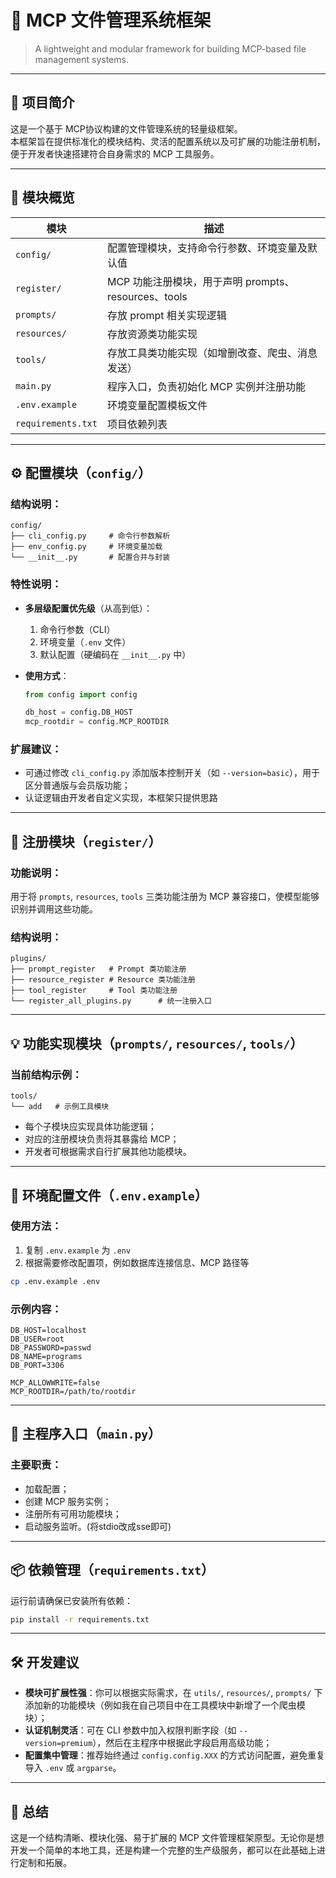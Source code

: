 # 🧩 MCP 文件管理系统框架

> A lightweight and modular framework for building MCP-based file management systems.

---

## 📌 项目简介

这是一个基于 MCP协议构建的文件管理系统的轻量级框架。  
本框架旨在提供标准化的模块结构、灵活的配置系统以及可扩展的功能注册机制，便于开发者快速搭建符合自身需求的 MCP 工具服务。

---

## 🧱 模块概览

| 模块 | 描述 |
|------|------|
| `config/` | 配置管理模块，支持命令行参数、环境变量及默认值 |
| `register/` | MCP 功能注册模块，用于声明 prompts、resources、tools |
| `prompts/` | 存放 prompt 相关实现逻辑 |
| `resources/` | 存放资源类功能实现 |
| `tools/` | 存放工具类功能实现（如增删改查、爬虫、消息发送） |
| `main.py` | 程序入口，负责初始化 MCP 实例并注册功能 |
| `.env.example` | 环境变量配置模板文件 |
| `requirements.txt` | 项目依赖列表 |

---

## ⚙️ 配置模块（`config/`）

### 结构说明：

```
config/
├── cli_config.py     # 命令行参数解析
├── env_config.py     # 环境变量加载
└── __init__.py       # 配置合并与封装
```

### 特性说明：

- **多层级配置优先级**（从高到低）：
  1. 命令行参数（CLI）
  2. 环境变量（`.env` 文件）
  3. 默认配置（硬编码在 `__init__.py` 中）

- **使用方式**：
  ```python
  from config import config

  db_host = config.DB_HOST
  mcp_rootdir = config.MCP_ROOTDIR
  ```

### 扩展建议：

- 可通过修改 `cli_config.py` 添加版本控制开关（如 `--version=basic`），用于区分普通版与会员版功能；
- 认证逻辑由开发者自定义实现，本框架只提供思路

---

## 🔧 注册模块（`register/`）

### 功能说明：

用于将 `prompts`, `resources`, `tools` 三类功能注册为 MCP 兼容接口，使模型能够识别并调用这些功能。

### 结构说明：

```
plugins/
├── prompt_register   # Prompt 类功能注册
├── resource_register # Resource 类功能注册
├── tool_register     # Tool 类功能注册
└── register_all_plugins.py      # 统一注册入口
```

---

## 💡 功能实现模块（`prompts/`, `resources/`, `tools/`）

### 当前结构示例：

```
tools/
└── add   # 示例工具模块
```

- 每个子模块应实现具体功能逻辑；
- 对应的注册模块负责将其暴露给 MCP；
- 开发者可根据需求自行扩展其他功能模块。

---

## 📁 环境配置文件（`.env.example`）

### 使用方法：

1. 复制 `.env.example` 为 `.env`
2. 根据需要修改配置项，例如数据库连接信息、MCP 路径等

```bash
cp .env.example .env
```

### 示例内容：

```env
DB_HOST=localhost
DB_USER=root
DB_PASSWORD=passwd
DB_NAME=programs
DB_PORT=3306

MCP_ALLOWWRITE=false
MCP_ROOTDIR=/path/to/rootdir
```

---

## 🚀 主程序入口（`main.py`）

### 主要职责：

- 加载配置；
- 创建 MCP 服务实例；
- 注册所有可用功能模块；
- 启动服务监听。(将stdio改成sse即可)

---

## 📦 依赖管理（`requirements.txt`）

运行前请确保已安装所有依赖：

```bash
pip install -r requirements.txt
```

---

## 🛠️ 开发建议

- **模块可扩展性强**：你可以根据实际需求，在 `utils/`, `resources/`, `prompts/` 下添加新的功能模块（例如我在自己项目中在工具模块中新增了一个爬虫模块）；
- **认证机制灵活**：可在 CLI 参数中加入权限判断字段（如 `--version=premium`），然后在主程序中根据此字段启用高级功能；
- **配置集中管理**：推荐始终通过 `config.config.XXX` 的方式访问配置，避免重复导入 `.env` 或 `argparse`。

---

## 🌟 总结

这是一个结构清晰、模块化强、易于扩展的 MCP 文件管理框架原型。无论你是想开发一个简单的本地工具，还是构建一个完整的生产级服务，都可以在此基础上进行定制和拓展。
